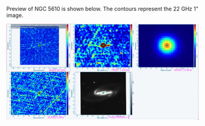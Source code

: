 Preview of NGC 5610 is shown below. The contours represent the 22 GHz 1" image. 

![NGC5610.png](NGC5610.png "NGC5610")

